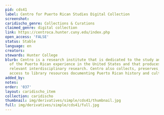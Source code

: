 ```yaml
---
pid: cds41
label: Centro for Puerto Rican Studies Digital Collection
screenshot: 
caridischo_genre: Collections & Curations
claimed_genre: digital collection
link: https://centroca.hunter.cuny.edu/index.php
open_access: 'FALSE'
status: Stable
language: en
creators: 
stewards: Hunter College
blurb: Centro is a research institute that is dedicated to the study and interpretation
  of the Puerto Rican experience in the United States and that produces and disseminates
  relevant interdisciplinary research. Centro also collects, preserves, and provides
  access to library resources documenting Puerto Rican history and culture.
added_by: 
notes: 
order: '037'
layout: caridischo_item
collection: caridischo
thumbnail: img/derivatives/simple/cds41/thumbnail.jpg
full: img/derivatives/simple/cds41/full.jpg
---
```

